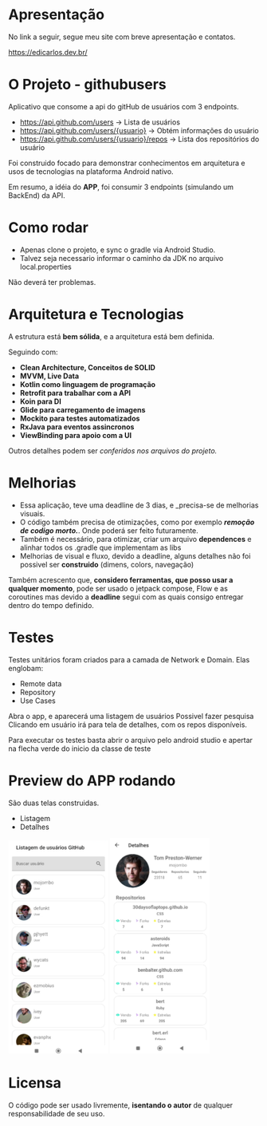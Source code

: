 # Apresentação
No link a seguir, segue meu site com breve apresentação e contatos.

https://edicarlos.dev.br/
# O Projeto - githubusers
Aplicativo que consome a api do gitHub de usuários com 3 endpoints.

- https://api.github.com/users -> Lista de usuários
- https://api.github.com/users/{usuario} -> Obtém informações do usuário
- https://api.github.com/users/{usuario}/repos -> Lista dos repositórios do usuário

Foi construido focado para demonstrar conhecimentos em arquitetura e usos de tecnologias na plataforma Android nativo.

Em resumo, a idéia do **APP**, foi consumir 3 endpoints (simulando um BackEnd) da API.

# Como rodar
- Apenas clone o projeto, e sync o gradle via Android Studio.
- Talvez seja necessario informar o caminho da JDK no arquivo local.properties

Não deverá ter problemas.
# Arquitetura e Tecnologias
A estrutura está **bem sólida**, e a arquitetura está bem definida.

Seguindo com:
- **Clean Architecture, Conceitos de SOLID**
- **MVVM, Live Data**
- **Kotlin como linguagem de programação**
- **Retrofit para trabalhar com a API**
- **Koin para DI**
- **Glide para carregamento de imagens**
- **Mockito para testes automatizados**
- **RxJava para eventos assincronos**
- **ViewBinding para apoio com a UI**

Outros detalhes podem ser _conferidos nos arquivos do projeto._
# Melhorias
- Essa aplicação, teve uma deadline de 3 dias, e _precisa-se de melhorias visuais.
- O código também precisa de otimizações, como por exemplo **_remoção de codigo morto._**. Onde poderá ser feito futuramente.
- Também é necessário, para otimizar, criar um arquivo **dependences** e alinhar todos os .gradle que implementam as libs
- Melhorias de visual e fluxo, devido a deadline, alguns detalhes não foi possivel ser **construido** (dimens, colors, navegação)

Também acrescento que, **considero ferramentas, que posso usar a qualquer momento**, pode ser usado o jetpack compose, Flow e as coroutines mas devido a **deadline** segui com as quais 
consigo entregar dentro do tempo definido.


# Testes
Testes unitários foram criados para a camada de Network e Domain. Elas englobam:
- Remote data
- Repository
- Use Cases

Abra o app, e aparecerá uma listagem de usuários
Possivel fazer pesquisa
Clicando em usuário irá para tela de detalhes, com os repos disponíveis.

Para executar os testes basta abrir o arquivo pelo android studio e apertar na flecha verde do inicio da classe de teste


# Preview do APP rodando
São duas telas construidas.
- Listagem
- Detalhes
  
<p float="left">

 <img src="https://github.com/edicarlos10/githubusers/blob/master/app/src/main/java/com/example/githubusers/img/f.png" width="200" />

 <img src="https://github.com/edicarlos10/githubusers/blob/master/app/src/main/java/com/example/githubusers/img/f2.png" width="200" /> 

</p>


# Licensa
O código pode ser usado livremente, **isentando o autor** de qualquer responsabilidade de seu uso.

